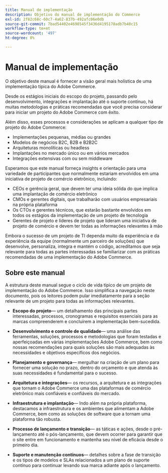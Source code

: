 ```yaml
---
title: Manual de implementação
description: Objetivo do manual de implementação do Commerce
exl-id: 2f82c68c-60c7-4a62-837b-492afc06e0db
source-git-commit: 7bad54402e4698545f3436d4195170adb7b48c15
workflow-type: tm+mt
source-wordcount: '497'
ht-degree: 0%

---
```


# Manual de implementação

O objetivo deste manual é fornecer a visão geral mais holística de uma implementação típica do Adobe Commerce.

Desde os estágios iniciais do escopo do projeto, passando pelo desenvolvimento, integrações e implantação até o suporte contínuo, há muitas metodologias e práticas recomendadas que você precisa considerar para iniciar um projeto do Adobe Commerce com êxito.

Além disso, esses processos e considerações se aplicam a qualquer tipo de projeto do Adobe Commerce:

- Implementações pequenas, médias ou grandes
- Modelos de negócios B2C, B2B e B2B2C
- Arquiteturas monolíticas ou headless
- Implantações no mercado único ou em vários mercados
- Integrações extensivas com ou sem middleware

Esperamos que este manual forneça insights e orientação para uma variedade de participantes que normalmente estariam envolvidos em uma iniciativa de projeto de comércio eletrônico, incluindo:

- CEOs e gerência geral, que devem ter uma ideia sólida do que implica uma implantação de comércio eletrônico
- CMOs e gerentes digitais, que trabalharão com usuários empresariais na própria plataforma
- Os CTOs e gerentes técnicos, que estarão bastante envolvidos em todos os estágios da implementação de um projeto de tecnologia
- Gerentes de projeto e líderes de projeto que lideram uma iniciativa de projeto de comércio e devem ter todas as informações relevantes à mão

Embora o sucesso de um projeto de TI dependa muito da experiência e da experiência da equipe (normalmente um parceiro de soluções) que desenvolve, personaliza, integra e mantém o código, acreditamos que seja relevante para todas as partes interessadas se familiarizar com as práticas recomendadas de uma implementação do Adobe Commerce.

## Sobre este manual

A estrutura deste manual segue o ciclo de vida típico de um projeto de implementação do Adobe Commerce. Isso simplifica a navegação neste documento, pois os leitores podem pular imediatamente para a seção relevante de um projeto para todas as informações relevantes.

- **Escopo do projeto**— um detalhamento das principais partes interessadas, processos, cronogramas e requisitos essenciais para as marcas compreenderem e concluírem a implementação bem-sucedida.

- **Desenvolvimento e controle de qualidade**— uma análise das ferramentas, soluções, processos e metodologias que foram testadas e aperfeiçoadas em várias implementações Adobe Commerce, bem como nossas recomendações para quais soluções são mais adequadas às necessidades e objetivos específicos dos negócios.

- **Planejamento e governança**— mergulhar na criação de um plano para fornecer uma solução no prazo, dentro do orçamento e que atenda às suas necessidades é fundamental para o sucesso.

- **Arquitetura e integrações**— os recursos, a arquitetura e as integrações que tornam o Adobe Commerce uma das plataformas de comércio eletrônico mais confiáveis e confiáveis do mercado.

- **Infraestrutura e implantação**— Indo além na própria plataforma, destacamos a infraestrutura e os ambientes que alimentam a Adobe Commerce, bem como as soluções de software que a tornam uma plataforma tão robusta.

- **Processo de lançamento e transição**— as táticas e ações, desde o pré-lançamento até o pós-lançamento, que devem ocorrer para garantir que o site entre em funcionamento e mantenha seu nível de eficácia desde o primeiro dia.

- **Suporte e manutenção contínuos**— detalhes sobre a fase de transição e os tipos de modelos e SLAs relacionados a um plano de suporte contínuo para continuar levando sua marca adiante após o lançamento.
